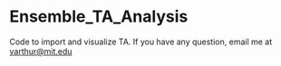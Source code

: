 # Ensemble_TA_Analysis

Code to import and visualize TA.
If you have any question, email me at varthur@mit.edu
